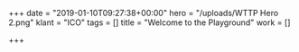 +++
date = "2019-01-10T09:27:38+00:00"
hero = "/uploads/WTTP Hero 2.png"
klant = "ICO"
tags = []
title = "Welcome to the Playground"
work = []

+++
